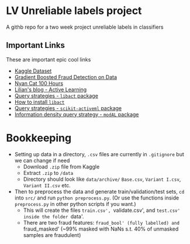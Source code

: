 # LV Unreliable labels project
A githb repo for a two week project unreliable labels in classifiers


## Important Links
These are important epic cool links
+ [Kaggle Dataset](https://www.kaggle.com/datasets/sgpjesus/bank-account-fraud-dataset-neurips-2022/data)
+ [Gradient Boosted Fraud Detection on Data](https://www.kaggle.com/code/dskswu/frauddetectionsystem)
+ [Nyan Cat 100 Hours](https://www.youtube.com/watch?v=9J62hGda9BQ&pp=ygUSbnlhbiBjYXQgMTAwIGhvdXJz)
+ [Lilian's blog - Active Learning](https://lilianweng.github.io/posts/2022-02-20-active-learning/)
+ [Query strategies - `libact` package](https://libact.readthedocs.io/en/latest/overview.html#querystrategy)
+ [How to install `libact`](https://pypi.org/project/libact/)
+ [Query strategies - `scikit-activeml` package](https://scikit-activeml.github.io/scikit-activeml-docs/generated/strategy_overview.html)
+ [Information density query strategy - `modAL` package](https://modal-python.readthedocs.io/en/latest/content/query_strategies/information_density.html)

# Bookkeeping
 - Setting up data in a directory, `.csv` files are currently in `.gitignore` but we can change if need
    - Download `.zip` file from Kaggle
    - Extract `.zip` to `/data`
    - Directory should look like `data/archive/` `Base.csv`, `Variant I.csv`, `Variant II.csv` etc.
 - Then to preprocess the data and generate train/validation/test sets, `cd` into `src/` and run `python preprocess.py`. (Or use the functions inside `preprocess.py` in other python scripts if you want.)
    - This will create the files `train.csv', `validate.csv', and `test.csv' inside the folder `data'.
    - There are two fraud features: `fraud_bool' (fully labelled) and `fraud_masked' (~99% masked with NaNs s.t. 40% of unmasked samples are fraudulent)

